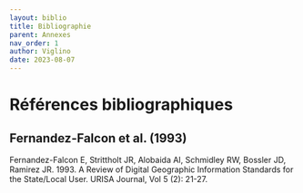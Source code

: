 ```yaml
---
layout: biblio
title: Bibliographie
parent: Annexes
nav_order: 1
author: Viglino
date: 2023-08-07
---
```


# Références bibliographiques

## Fernandez-Falcon et al. (1993)
Fernandez-Falcon E, Strittholt JR, Alobaida AI, Schmidley RW, Bossler JD, Ramirez JR. 1993. A Review of Digital Geographic Information Standards for the State/Local User. URISA Journal, Vol 5 (2): 21-27.

